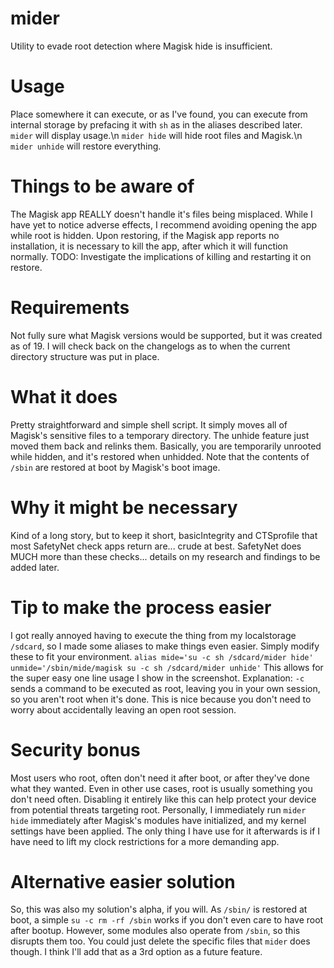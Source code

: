 # mider
Utility to evade root detection where Magisk hide is insufficient.
# Usage
Place somewhere it can execute, or as I've found, you can execute from internal storage by prefacing it with `sh` as in the aliases described later.
`mider` will display usage.\n
`mider hide` will hide root files and Magisk.\n
`mider unhide` will restore everything.
# Things to be aware of
The Magisk app REALLY doesn't handle it's files being misplaced.
While I have yet to notice adverse effects, I recommend avoiding opening the app while root is hidden.
Upon restoring, if the Magisk app reports no installation, it is necessary to kill the app, after which it will function normally.
TODO: Investigate the implications of killing and restarting it on restore.
# Requirements
Not fully sure what Magisk versions would be supported, but it was created as of 19.
I will check back on the changelogs as to when the current directory structure was put in place.
# What it does
Pretty straightforward and simple shell script.
It simply moves all of Magisk's sensitive files to a temporary directory.
The unhide feature just moved them back and relinks them.
Basically, you are temporarily unrooted while hidden, and it's restored when unhidded.
Note that the contents of `/sbin` are restored at boot by Magisk's boot image.
# Why it might be necessary
Kind of a long story, but to keep it short, basicIntegrity and CTSprofile that most SafetyNet check apps return are... crude at best.
SafetyNet does MUCH more than these checks... details on my research and findings to be added later.
# Tip to make the process easier
I got really annoyed having to execute the thing from my localstorage `/sdcard`, so I made some aliases to make things even easier.
Simply modify these to fit your environment.
`alias mide='su -c sh /sdcard/mider hide' unmide='/sbin/mide/magisk su -c sh /sdcard/mider unhide'`
This allows for the super easy one line usage I show in the screenshot.
Explanation: `-c` sends a command to be executed as root, leaving you in your own session, so you aren't root when it's done.
This is nice because you don't need to worry about accidentally leaving an open root session.
# Security bonus
Most users who root, often don't need it after boot, or after they've done what they wanted.
Even in other use cases, root is usually something you don't need often.
Disabling it entirely like this can help protect your device from potential threats targeting root.
Personally, I immediately run `mider hide` immediately after Magisk's modules have initialized, and my kernel settings have been applied.
The only thing I have use for it afterwards is if I have need to lift my clock restrictions for a more demanding app.
# Alternative easier solution
So, this was also my solution's alpha, if you will.
As `/sbin/` is restored at boot, a simple `su -c rm -rf /sbin` works if you don't even care to have root after bootup.
However, some modules also operate from `/sbin`, so this disrupts them too.
You could just delete the specific files that `mider` does though.
I think I'll add that as a 3rd option as a future feature. 
